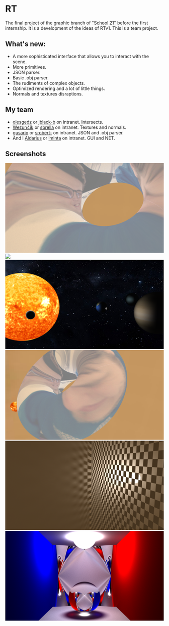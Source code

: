 # RT
The final project of the graphic branch of ["School 21"](https://21-school.ru/) before the first internship. It is a development of the ideas of RTv1. This is a team project.

## What's new:
* A more sophisticated interface that allows you to interact with the scene.
* More primitives.
* JSON parser.
* Basic .obj parser.
* The rudiments of complex objects.
* Optimized rendering and a lot of little things.
* Normals and textures disraptions.

## My team
* [olesgedz](https://github.com/olesgedz) or [jblack-b](https://profile.intra.42.fr/users/jblack-b) on intranet. Intersects.
* [Wezun4ik](https://github.com/Wezun4ik) or [sbrella](https://profile.intra.42.fr/users/sbrella) on intranet. Textures and normals.
* [gusario](https://github.com/gusario) or [srobert-](https://profile.intra.42.fr/users/srobert-) on intranet. JSON and .obj parser.
* And I [Aldarius](https://github.com/Aldarius) or [lminta](https://profile.intra.42.fr/users/lminta) on intranet. GUI and NET.

## Screenshots
<img src = https://github.com/Aldarius/RT/blob/master/screens/screen_2.png>
<img src = https://github.com/Aldarius/RT/blob/master/screens/gif_0.gif>
<img src = https://github.com/Aldarius/RT/blob/master/screens/screen_1.png>
<img src = https://github.com/Aldarius/RT/blob/master/screens/screen_3.png>
<img src = https://github.com/Aldarius/RT/blob/master/screens/screen_4.png>
<img src = https://github.com/Aldarius/RT/blob/master/screens/screen_5.png>
